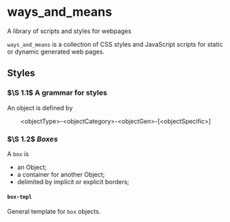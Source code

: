 # ways_and_means
A library of scripts and styles for webpages

`ways_and_means` is a collection of CSS styles and JavaScript scripts for static or dynamic generated web pages.

##  Styles
### $\S 1.1$ A grammar for styles
An object is defined by

$$\text{<objectType>-<objectCategory>-<objectGen>-[<objectSpecific>]}$$

### $\S 1.2$ *Boxes*
A `box` is
- an Object;
- a container for another Object;
- delimited by implicit or explicit borders;

#### `box-tmpl`
General template for `box` objects.